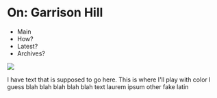 <!DOCTYPE html>
<html>
  <head>
    <meta charset="utf-8">
      <title>On: Garrison Hill</title>
    <link rel="stylesheet2" href="stylesheet2.CSS">
    
  </head>
</html>

<html>
  <body>
    <h1>
    On: Garrison Hill
    </h1>
  <ul>
  <li>Main</li>
  <li>How?
  <li>Latest?</li>
  <li>Archives?</li>
</ul>

<img src= "https://github.com/user-attachments/assets/09ba187c-cfef-4bf2-828b-87837a3d4d69">

<p>
  I have text that is supposed to go here. This is where I'll play with color I guess
  blah blah blah
  blah blah text
  laurem ipsum other fake latin
</p>
  </body>
</html>
